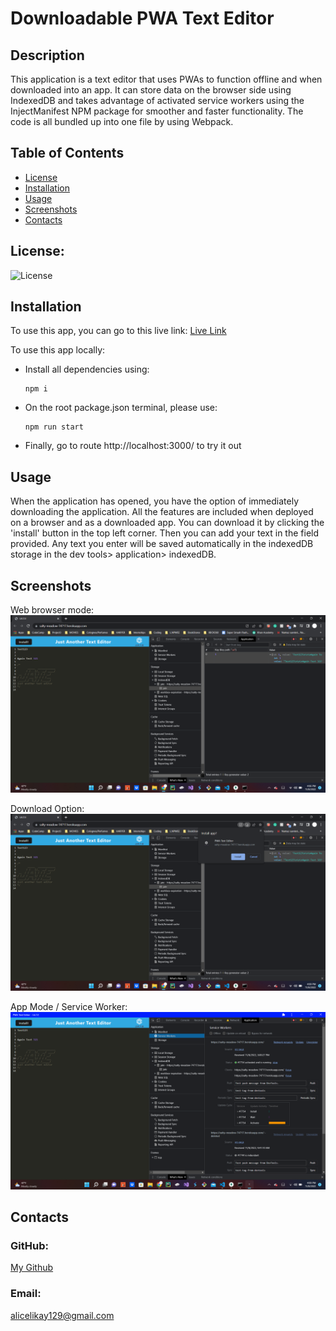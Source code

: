 # Downloadable PWA Text Editor

## Description
This application is a text editor that uses PWAs to function offline and when downloaded into an app. It can store data on the browser side using IndexedDB and takes advantage of activated service workers using the InjectManifest NPM package for smoother and faster functionality. The code is all bundled up into one file by using  Webpack.

## Table of Contents
* [License](#license)
* [Installation](#installation)
* [Usage](#usage)
* [Screenshots](#screenshots)
* [Contacts](#contacts)

## License:
![License](https://img.shields.io/badge/License-ISC-blue)

## Installation
To use this app, you can go to this live link: [Live Link](https://salty-meadow-74717.herokuapp.com/)

To use this app locally:
* Install all dependencies using:
	```
	npm i
	```
* On the root package.json terminal, please use:
	```
	npm run start
	```
* Finally, go to route http://localhost:3000/ to try it out

## Usage
When the application has opened, you have the option of immediately downloading the application. All the features are included when deployed on a browser and as a downloaded app. You can download it by clicking the 'install' button in the top left corner. Then you can add your text in the field provided. Any text you enter will be saved automatically in the indexedDB storage in the dev tools> application> indexedDB.

## Screenshots
Web browser mode:
![web browser](./img/Screenshot%20(74).png)

Download Option:
![download option](./img//Screenshot%20(75).png)

App Mode / Service Worker:
![app mode service workers](./img/Screenshot%20(76).png)


## Contacts
### GitHub: 
[My Github](https://github.com/AliCelikay)
### Email:
alicelikay129@gmail.com
